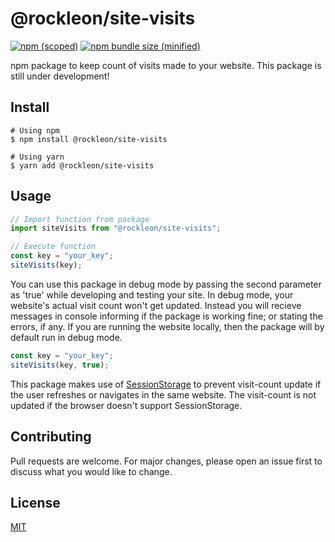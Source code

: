 # @rockleon/site-visits

[![npm (scoped)](https://img.shields.io/npm/v/@rockleon/site-visits.svg)](https://www.npmjs.com/package/@rockleon/site-visits)
[![npm bundle size (minified)](https://img.shields.io/bundlephobia/min/@rockleon/site-visits.svg)](https://www.npmjs.com/package/@rockleon/site-visits)

npm package to keep count of visits made to your website.
This package is still under development!

## Install

```
# Using npm
$ npm install @rockleon/site-visits

# Using yarn
$ yarn add @rockleon/site-visits
```

## Usage

```js
// Import function from package
import siteVisits from "@rockleon/site-visits";

// Execute function
const key = "your_key";
siteVisits(key);
```

You can use this package in debug mode by passing the second parameter as 'true' while developing and testing your site.
In debug mode, your website's actual visit count won't get updated.
Instead you will recieve messages in console informing if the package is working fine; or stating the errors, if any.
If you are running the website locally, then the package will by default run in debug mode.

```js
const key = "your_key";
siteVisits(key, true);
```

This package makes use of [SessionStorage](https://developer.mozilla.org/en-US/docs/Web/API/Window/sessionStorage) to prevent visit-count update if the user refreshes or navigates in the same website. The visit-count is not updated if the browser doesn't support SessionStorage.

## Contributing
Pull requests are welcome. For major changes, please open an issue first to discuss what you would like to change.

## License
[MIT](https://choosealicense.com/licenses/mit/)